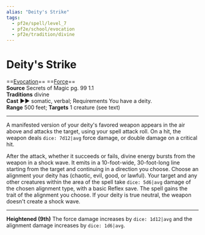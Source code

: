 ```yaml
---
alias: "Deity's Strike"
tags:
  - pf2e/spell/level_7
  - pf2e/school/evocation
  - pf2e/tradition/divine
---
```


# Deity's Strike

==[Evocation](../../../Traits/Evocation.md)== ==[Force](../../../Traits/Force.md)==  
__Source__ Secrets of Magic pg. 99 1.1  
**Traditions** divine  
**Cast** ►► somatic, verbal; Requirements You have a deity.  
**Range** 500 feet; **Targets** 1 creature (see text)

---

A manifested version of your deity's favored weapon appears in the air above and attacks the target, using your spell attack roll. On a hit, the weapon deals `dice: 7d12|avg` force damage, or double damage on a critical hit.

After the attack, whether it succeeds or fails, divine energy bursts from the weapon in a shock wave. It emits in a 10-foot-wide, 30-foot-long line starting from the target and continuing in a direction you choose. Choose an alignment your deity has (chaotic, evil, good, or lawful). Your target and any other creatures within the area of the spell take `dice: 5d6|avg` damage of the chosen alignment type, with a basic Reflex save. The spell gains the trait of the alignment you choose. If your deity is true neutral, the weapon doesn't create a shock wave.

<hr>

**Heightened (9th)** The force damage increases by `dice: 1d12|avg` and the alignment damage increases by `dice: 1d6|avg`.
